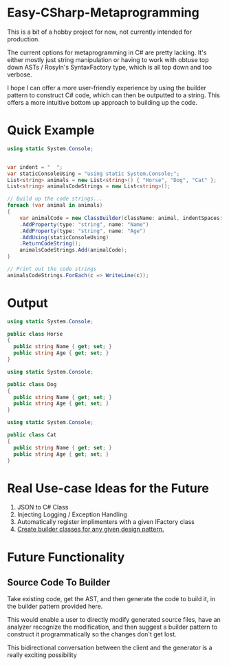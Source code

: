 # Easy-CSharp-Metaprogramming

This is a bit of a hobby project for now, not currently intended for production.

The current options for metaprogramming in C# are pretty lacking. It's either mostly just string manipulation or having to work with obtuse top down ASTs / Rosyln's SyntaxFactory type, which is all top down and too verbose.

I hope I can offer a more user-friendly experience by using the builder pattern to construct C# code, which can then be outputted to a string.
This offers a more intuitive bottom up approach to building up the code.


# Quick Example
```csharp
using static System.Console;


var indent = "  ";
var staticConsoleUsing = "using static System.Console;";
List<string> animals = new List<string>() { "Horse", "Dog", "Cat" };
List<string> animalsCodeStrings = new List<string>(); 

// Build up the code strings...
foreach (var animal in animals)
{
    var animalCode = new ClassBuilder(className: animal, indentSpaces: indent)
    .AddProperty(type: "string", name: "Name")
    .AddProperty(type: "string", name: "Age")
    .AddUsing(staticConsoleUsing)
    .ReturnCodeString();
    animalsCodeStrings.Add(animalCode);
}

// Print out the code strings
animalsCodeStrings.ForEach(c => WriteLine(c));
```

# Output
```csharp
using static System.Console;

public class Horse
{
  public string Name { get; set; }
  public string Age { get; set; }
}

using static System.Console;

public class Dog
{
  public string Name { get; set; }
  public string Age { get; set; }
}

using static System.Console;

public class Cat
{
  public string Name { get; set; }
  public string Age { get; set; }
}
```

# Real Use-case Ideas for the Future
1. JSON to C# Class
2. Injecting Logging / Exception Handling
3. Automatically register implimenters with a given IFactory class
4. [Create builder classes for any given design pattern.]([https://github.com/guyettenathanj/Design-Patterns/blob/main/README.md](https://github.com/guyettenathanj/Design-Patterns))

# Future Functionality
## Source Code To Builder
Take existing code, get the AST, and then generate the code to build it, in the builder pattern provided here.

This would enable a user to directly modify generated source files, have an analyzer recognize the modification,
and then suggest a builder pattern to construct it programmatically so the changes don't get lost. 

This bidirectional conversation between the client and the generator is a really exciting possibility 




